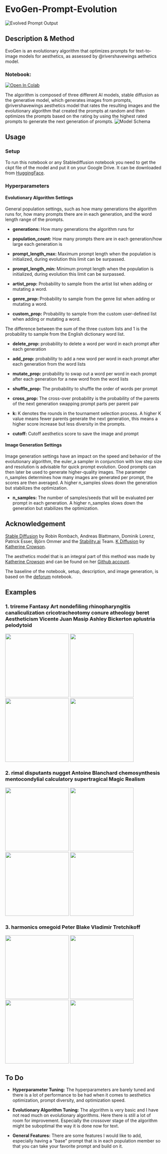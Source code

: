 # EvoGen-Prompt-Evolution
![Evolved Prompt Output](/Media/banner.png "Evolved Prompt Output")
## Description & Method
EvoGen is an evolutionary algorithm that optimizes prompts for text-to-image models for aesthetics, as assessed by @rivershavewings aethetics model.

### Notebook:

[![Open In Colab](https://colab.research.google.com/assets/colab-badge.svg)](https://colab.research.google.com/github/MagnusPetersen/EvoGen-Prompt-Evolution/blob/main/Notebook/EvoGen.ipynb)

The algorithm is composed of three different AI models, stable diffusion as the generative model, which generates images from prompts, @rivershavewings aesthetics model that rates the resulting images and the evolutionary algorithm that created the prompts at random and then optimizes the prompts based on the rating by using the highest rated prompts to generate the next generation of prompts.
![Model Schema](/Media/model_schema.png "[Model Schema]")
## Usage
### Setup
To run this notebook or any Stablediffusion notebook you need to get the ckpt file of the model and put it on your Google Drive. It can be downloaded from [HuggingFace](https://huggingface.co/CompVis/stable-diffusion).
### Hyperparameters
#### Evolutionary Algorithm Settings

General population settings, such as how many generations the algorithm runs for, how many prompts there are in each generation, and the word length range of the prompts.

* **generations:** How many generations the algorithm runs for

* **population_count:** How many prompts there are in each generation/how large each generation is

* **prompt_length_max:** Maximum prompt length when the population is initialized, during evolution this limit can be surpassed.

* **prompt_length_min:** Minimum prompt length when the population is initialized, during evolution this limit can be surpassed.

* **artist_prop:** Probability to sample from the artist list when adding or mutating a word.

* **genre_prop:** Probability to sample from the genre list when adding or mutating a word.

* **custom_prop:** Probability to sample from the custom user-defined list when adding or mutating a word.

The difference between the sum of the three custom lists and 1 is the probability to sample from the English dictionary word list.

* **delete_prop:** probability to delete a word per word in each prompt after each generation

* **add_prop:** probability to add a new word per word in each prompt after each generation from the word lists

* **mutate_prop:** probability to swap out a word per word in each prompt after each generation for a new word from the word lists

* **shuffle_prop:** The probability to shuffle the order of words per prompt

* **cross_prop:** The cross-over probability is the probability of the parents of the next generation swapping prompt parts per parent pair

* **k:** K denotes the rounds in the tournament selection process. A higher K value means fewer parents generate the next generation, this means a higher score increase but less diversity in the prompts.

* **cutoff:** Cutoff aesthetics score to save the image and prompt
#### Image Generation Settings
Image generation settings have an impact on the speed and behavior of the evolutionary algorithm, the euler_a sampler in conjunction with low step size and resolution is advisable for quick prompt evolution. Good prompts can then later be used to generate higher-quality images. The parameter n_samples determines how many images are generated per prompt, the scores are then averaged. A higher n_samples slows down the generation but stabilizes the optimization.

* **n_samples:** The number of samples/seeds that will be evaluated per prompt in each generation. A higher n_samples slows down the generation but stabilizes the optimization.

## Acknowledgement 
[Stable Diffusion](https://github.com/CompVis/stable-diffusion) by Robin Rombach, Andreas Blattmann, Dominik Lorenz, Patrick Esser, Björn Ommer and the [Stability.ai](https://stability.ai/) Team. [K Diffusion](https://github.com/crowsonkb/k-diffusion) by [Katherine Crowson](https://twitter.com/RiversHaveWings).

The aesthetics model that is an integral part of this method was made by [Katherine Crowson](https://twitter.com/RiversHaveWings) and can be found on her [Github account](https://github.com/crowsonkb/simulacra-aesthetic-models). 

The baseline of the notebook, setup, description, and image generation, is based on the
[deforum](https://discord.gg/upmXXsrwZc) notebook.
## Examples
### 1. trireme Fantasy Art nondefiling rhinopharyngitis canaliculization cricotracheotomy conure atheology beret Aestheticism Vicente Juan Masip Ashley Bickerton aplustria pelodytoid
<p float="middle">
  <img src="/Media/1.png" width="204" />
  <img src="/Media/2.png" width="204" /> 
  <img src="/Media/3.png" width="204" />
  <img src="/Media/4.png" width="204" />
</p>

### 2. rimal disputants nugget Antoine Blanchard chemosynthesis mentocondylial calculatory supertragical Magic Realism
<p float="middle">
  <img src="/Media/5.png" width="204" />
  <img src="/Media/6.png" width="204" /> 
  <img src="/Media/7.png" width="204" />
  <img src="/Media/8.png" width="204" />
</p>

### 3. harmonics omegoid Peter Blake Vladimir Tretchikoff
<p float="middle">
  <img src="/Media/9.png" width="204" />
  <img src="/Media/10.png" width="204" /> 
  <img src="/Media/11.png" width="204" />
  <img src="/Media/12.png" width="204" />
</p>

## To Do
* **Hyperparameter Tuning:** The hyperparameters are barely tuned and there is a lot of performance to be had when it comes to aesthetics optimization, prompt diversity, and optimization speed. 

* **Evolutionary Algorithm Tuning:** The algorithm is very basic and I have not read much on evolutionary algorithms. Here there is still a lot of room for improvement. Especially the crossover stage of the algorithm might be suboptimal the way it is done now for text.

* **General Features:** There are some features I would like to add, especially having a "base" prompt that is in each population member so that you can take your favorite prompt and build on it.